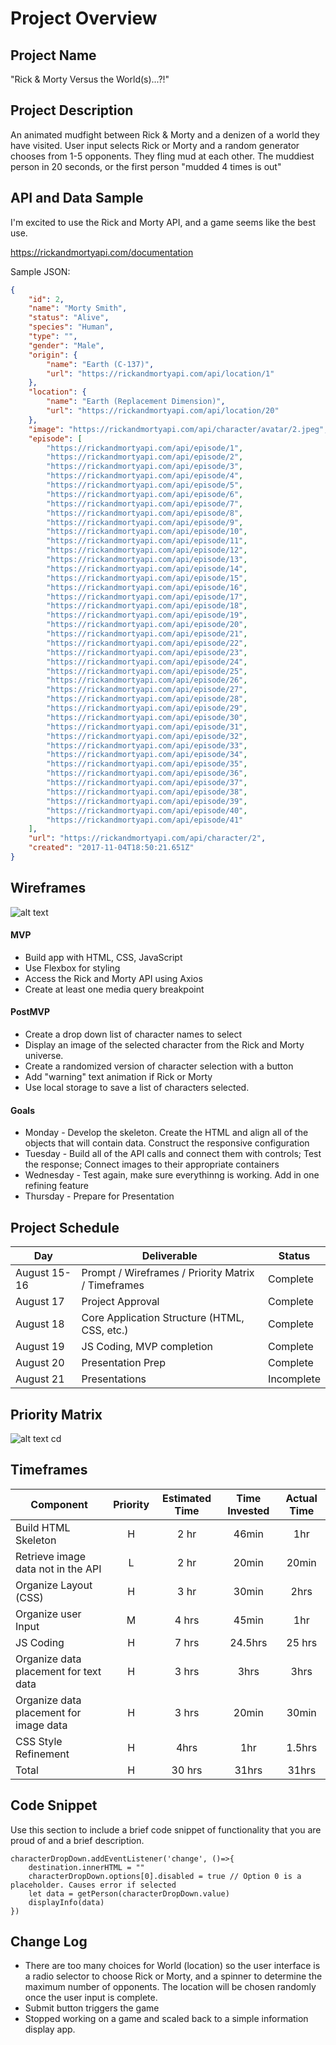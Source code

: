 # Project Overview

## Project Name

"Rick & Morty Versus the World(s)...?!"

## Project Description

An animated mudfight between Rick & Morty and a denizen of a world they have visited.
User input selects Rick or Morty and a random generator chooses from 1-5 opponents.
They fling mud at each other. The muddiest person in 20 seconds, or the first person
"mudded 4 times is out"

## API and Data Sample

I'm excited to use the Rick and Morty API, and a game seems like the best use.

https://rickandmortyapi.com/documentation

Sample JSON:
```json
{
    "id": 2,
    "name": "Morty Smith",
    "status": "Alive",
    "species": "Human",
    "type": "",
    "gender": "Male",
    "origin": {
        "name": "Earth (C-137)",
        "url": "https://rickandmortyapi.com/api/location/1"
    },
    "location": {
        "name": "Earth (Replacement Dimension)",
        "url": "https://rickandmortyapi.com/api/location/20"
    },
    "image": "https://rickandmortyapi.com/api/character/avatar/2.jpeg",
    "episode": [
        "https://rickandmortyapi.com/api/episode/1",
        "https://rickandmortyapi.com/api/episode/2",
        "https://rickandmortyapi.com/api/episode/3",
        "https://rickandmortyapi.com/api/episode/4",
        "https://rickandmortyapi.com/api/episode/5",
        "https://rickandmortyapi.com/api/episode/6",
        "https://rickandmortyapi.com/api/episode/7",
        "https://rickandmortyapi.com/api/episode/8",
        "https://rickandmortyapi.com/api/episode/9",
        "https://rickandmortyapi.com/api/episode/10",
        "https://rickandmortyapi.com/api/episode/11",
        "https://rickandmortyapi.com/api/episode/12",
        "https://rickandmortyapi.com/api/episode/13",
        "https://rickandmortyapi.com/api/episode/14",
        "https://rickandmortyapi.com/api/episode/15",
        "https://rickandmortyapi.com/api/episode/16",
        "https://rickandmortyapi.com/api/episode/17",
        "https://rickandmortyapi.com/api/episode/18",
        "https://rickandmortyapi.com/api/episode/19",
        "https://rickandmortyapi.com/api/episode/20",
        "https://rickandmortyapi.com/api/episode/21",
        "https://rickandmortyapi.com/api/episode/22",
        "https://rickandmortyapi.com/api/episode/23",
        "https://rickandmortyapi.com/api/episode/24",
        "https://rickandmortyapi.com/api/episode/25",
        "https://rickandmortyapi.com/api/episode/26",
        "https://rickandmortyapi.com/api/episode/27",
        "https://rickandmortyapi.com/api/episode/28",
        "https://rickandmortyapi.com/api/episode/29",
        "https://rickandmortyapi.com/api/episode/30",
        "https://rickandmortyapi.com/api/episode/31",
        "https://rickandmortyapi.com/api/episode/32",
        "https://rickandmortyapi.com/api/episode/33",
        "https://rickandmortyapi.com/api/episode/34",
        "https://rickandmortyapi.com/api/episode/35",
        "https://rickandmortyapi.com/api/episode/36",
        "https://rickandmortyapi.com/api/episode/37",
        "https://rickandmortyapi.com/api/episode/38",
        "https://rickandmortyapi.com/api/episode/39",
        "https://rickandmortyapi.com/api/episode/40",
        "https://rickandmortyapi.com/api/episode/41"
    ],
    "url": "https://rickandmortyapi.com/api/character/2",
    "created": "2017-11-04T18:50:21.651Z"
}
```

## Wireframes
![alt text](https://res.cloudinary.com/dk8xr0vts/image/upload/v1597649107/Project%201/project_1_wireframe_tlrkhf.png "Project 1 - Rick & Morty Versus the WORLD(s)...!?")

#### MVP 

- Build app with HTML, CSS, JavaScript
- Use Flexbox for styling
- Access the Rick and Morty API using Axios
- Create at least one media query breakpoint

#### PostMVP  
- Create a drop down list of character names to select
- Display an image of the selected character from the Rick and Morty universe.
- Create a randomized version of character selection with a button
- Add "warning" text animation if Rick or Morty
- Use local storage to save a list of characters selected.

#### Goals
- Monday - Develop the skeleton. Create the HTML and align all of the objects that will contain data.
         Construct the responsive configuration
- Tuesday - Build all of the API calls and connect them with controls; Test the response; Connect images
        to their appropriate containers
- Wednesday - Test again, make sure everythinng is working. Add in one refining feature
- Thursday - Prepare for Presentation

## Project Schedule

|  Day | Deliverable | Status
|---|---| ---|
|August 15-16| Prompt / Wireframes / Priority Matrix / Timeframes | Complete
|August 17   | Project Approval        | Complete
|August 18   | Core Application Structure (HTML, CSS, etc.) | Complete
|August 19   | JS Coding, MVP completion  | Complete
|August 20   | Presentation Prep | Complete
|August 21   | Presentations | Incomplete

## Priority Matrix

![alt text](https://res.cloudinary.com/dk8xr0vts/image/upload/c_scale,w_614/v1597654103/Project%201/Priority_Matrix_uspkjf.svg "Priority Matrix")
cd 
## Timeframes

| Component | Priority | Estimated Time | Time Invested | Actual Time |
| --- | :---: |  :---: | :---: | :---: |
| Build HTML Skeleton | H | 2 hr | 46min | 1hr |
| Retrieve image data not in the API| L | 2 hr | 20min | 20min|
| Organize Layout (CSS) | H | 3 hr  | 30min| 2hrs|
| Organize user Input | M | 4 hrs| 45min | 1hr|
| JS Coding | H | 7 hrs| 24.5hrs | 25 hrs|
| Organize data placement for text data| H | 3 hrs | 3hrs| 3hrs|
| Organize data placement for image data| H | 3 hrs | 20min | 30min|
| CSS Style Refinement      | H | 4hrs | 1hr | 1.5hrs |
| Total                             | H | 30 hrs| 31hrs | 31hrs |

## Code Snippet

Use this section to include a brief code snippet of functionality that you are proud of and a brief description.  

```
characterDropDown.addEventListener('change', ()=>{
    destination.innerHTML = ""
    characterDropDown.options[0].disabled = true // Option 0 is a placeholder. Causes error if selected
    let data = getPerson(characterDropDown.value)
    displayInfo(data)
})
```

## Change Log
 - There are too many choices for World (location) so the user interface is a radio selector to choose Rick or Morty, and a spinner to determine the maximum number of opponents. The location will be chosen
 randomly once the user input is complete.
 - Submit button triggers the game
 - Stopped working on a game and scaled back to a simple information display app.
